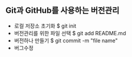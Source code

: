 ## Git과 GitHub를 사용하는 버전관리
* 로컬 저장소 초기화 $ git init
* 버전관리를 위한 파일 선택 $ git add README.md
* 버전하나 만들기 $ git commit -m "file name"
* 버그수정